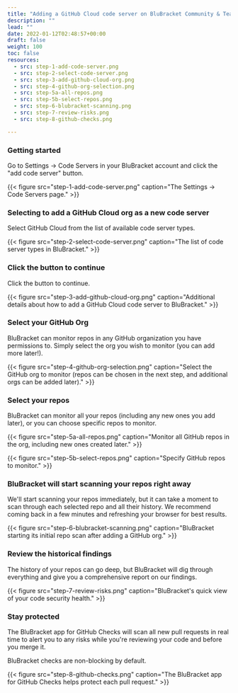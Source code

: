 ```yaml
---
title: "Adding a GitHub Cloud code server on BluBracket Community & Team Editions"
description: ""
lead: ""
date: 2022-01-12T02:48:57+00:00
draft: false
weight: 100
toc: false
resources:
  - src: step-1-add-code-server.png
  - src: step-2-select-code-server.png
  - src: step-3-add-github-cloud-org.png
  - src: step-4-github-org-selection.png
  - src: step-5a-all-repos.png
  - src: step-5b-select-repos.png
  - src: step-6-blubracket-scanning.png
  - src: step-7-review-risks.png
  - src: step-8-github-checks.png

---
```


### Getting started

Go to Settings → Code Servers in your BluBracket account and click the "add code server" button.

{{< figure src="step-1-add-code-server.png" caption="The Settings → Code Servers page." >}}

### Selecting to add a GitHub Cloud org as a new code server

Select GitHub Cloud from the list of available code server types.

{{< figure src="step-2-select-code-server.png" caption="The list of code server types in BluBracket." >}}

### Click the button to continue

Click the button to continue.

{{< figure src="step-3-add-github-cloud-org.png" caption="Additional details about how to add a GitHub Cloud code server to BluBracket." >}}

### Select your GitHub Org

BluBracket can monitor repos in any GitHub organization you have permissions to. Simply select the org you wish to monitor (you can add more later!).

{{< figure src="step-4-github-org-selection.png" caption="Select the GitHub org to monitor (repos can be chosen in the next step, and additional orgs can be added later)." >}}

### Select your repos

BluBracket can monitor all your repos (including any new ones you add later), or you can choose specific repos to monitor.

{{< figure src="step-5a-all-repos.png" caption="Monitor all GitHub repos in the org, including new ones created later." >}}

{{< figure src="step-5b-select-repos.png" caption="Specify GitHub repos to monitor." >}}

### BluBracket will start scanning your repos right away

We'll start scanning your repos immediately, but it can take a moment to scan through each selected repo and all their history. We recommend coming back in a few minutes and refreshing your browser for best results.

{{< figure src="step-6-blubracket-scanning.png" caption="BluBracket starting its initial repo scan after adding a GitHub org." >}}

### Review the historical findings

The history of your repos can go deep, but BluBracket will dig through everything and give you a comprehensive report on our findings.

{{< figure src="step-7-review-risks.png" caption="BluBracket's quick view of your code security health." >}}

### Stay protected

The BluBracket app for GitHub Checks will scan all new pull requests in real time to alert you to any risks while you're reviewing your code and before you merge it.

BluBracket checks are non-blocking by default.

{{< figure src="step-8-github-checks.png" caption="The BluBracket app for GitHub Checks helps protect each pull request." >}}
